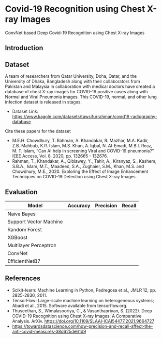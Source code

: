 # Covid-19 Recognition using Chest X-ray Images
ConvNet based Deep Covid-19 Recognition using Chest X-ray Images

## Introduction

## Dataset
A team of researchers from Qatar University, Doha, Qatar, and the University of Dhaka, Bangladesh along with their collaborators from Pakistan and Malaysia in collaboration with medical doctors have created a database of chest X-ray images for COVID-19 positive cases along with Normal and Viral Pneumonia images. This COVID-19, normal, and other lung infection dataset is released in stages. 

- Dataset Link: https://www.kaggle.com/datasets/tawsifurrahman/covid19-radiography-database

Cite these papers for the dataset

- M.E.H. Chowdhury, T. Rahman, A. Khandakar, R. Mazhar, M.A. Kadir, Z.B. Mahbub, K.R. Islam, M.S. Khan, A. Iqbal, N. Al-Emadi, M.B.I. Reaz, M. T. Islam, “Can AI help in screening Viral and COVID-19 pneumonia?” IEEE Access, Vol. 8, 2020, pp. 132665 - 132676.
- Rahman, T., Khandakar, A., Qiblawey, Y., Tahir, A., Kiranyaz, S., Kashem, S.B.A., Islam, M.T., Maadeed, S.A., Zughaier, S.M., Khan, M.S. and Chowdhury, M.E., 2020. Exploring the Effect of Image Enhancement Techniques on COVID-19 Detection using Chest X-ray Images.

## Evaluation

| Model | Accuracy | Precision | Recall |
| --- | ---: | ---: | ---: |
| Naive Bayes | | | |
| Support Vector Machine |  | | |
| Random Forest | | | |
| XGBoost | | | |
| Multilayer Perceptron | | | |
| ConvNet | | | |
| EfficientNetB7 | | | |

## References
- Scikit-learn: Machine Learning in Python, Pedregosa et al., JMLR 12, pp. 2825-2830, 2011.
- TensorFlow: Large-scale machine learning on heterogeneous systems; Abadi et al., 2015. Software available from tensorflow.org.
- Thuseethan, S., Wimalasooriya, C., & Vasanthapriyan, S. (2022). Deep COVID-19 Recognition using Chest X-ray Images: A Comparative Analysis. ArXiv. https://doi.org/10.1109/SLAAI-ICAI54477.2021.9664727 
- https://towardsdatascience.com/how-precision-and-recall-affect-the-anti-covid-measures-38d625de61d9

